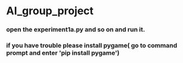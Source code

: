 # AI_group_project
### open the experiment1a.py and so on and run it.
### if you have trouble please install pygame( go to command prompt and enter 'pip install pygame')
